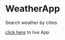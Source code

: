 # WeatherApp
Search weather by cities

[click here](https://pratibha1897.github.io/WeatherApp/) to live App
